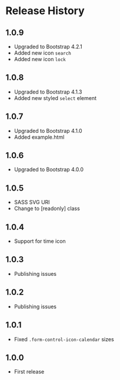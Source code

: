 # Release History

## 1.0.9

* Upgraded to Bootstrap 4.2.1
* Added new icon `search`
* Added new icon `lock`

## 1.0.8

* Upgraded to Bootstrap 4.1.3
* Added new styled `select` element

## 1.0.7

* Upgraded to Bootstrap 4.1.0
* Added example.html

## 1.0.6

* Upgraded to Bootstrap 4.0.0

## 1.0.5

* SASS SVG URI
* Change to [readonly] class

## 1.0.4

* Support for time icon

## 1.0.3

* Publishing issues

## 1.0.2

* Publishing issues

## 1.0.1

* Fixed `.form-control-icon-calendar` sizes

## 1.0.0

* First release
